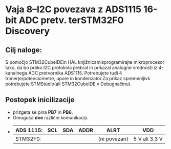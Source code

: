 # Vaja 8–I2C povezava z ADS1115 16-bit ADC pretv. terSTM32F0 Discovery
 
## Cilj naloge:

S pomočjo STM32CubeIDEin HAL knjižnicamisprogramirajte mikroprocesor tako, da bo preko I2C protokola prebral in prikazal analogne vrednosti iz 4-kanalnega ADC pretvornika ADS1115. Potrebujete tudi 4 trimerje/potenciometre, upore in kondenzator.Za prikaz spremenljivk potrebujete STMStudio(ali STM32CubeIDE v Debugnačinu).

## Postopek inicilizacije
- prizgeta se pina **PB7** in **PB6**.
- Omogoča **dve** različni komunikaciji.
- | ADS 1115: | SCL | SDA | ADDR | ALRT         | VDD           |
  |-----------|-----|-----|------|--------------|---------------|
  | STM32F0:  |     |     |      | (ni povezan) | 5 V ali 3.3 V |

